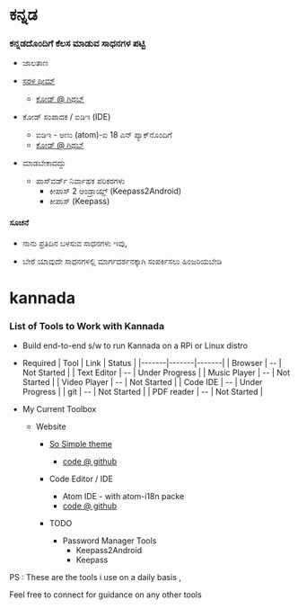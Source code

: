 # ಕನ್ನಡ

### ಕನ್ನಡದೊಂದಿಗೆ ಕೆಲಸ ಮಾಡುವ ಸಾಧನಗಳ ಪಟ್ಟಿ
*  ಜಾಲತಾಣ
  * [ಸರಳ ಥೀಮ್](https://slabs.tech/gaganyatri_kannada/)
     * [ಕೋಡ್ @ ಗಿಥಬ್](https://github.com/mmistakes/so-simple-theme)
* ಕೋಡ್ ಸಂಪಾದಕ / ಐಡಿಇ (IDE)
  *  ಐಡಿಇ - ಅಣು (atom)-ಐ 18 ಎನ್ ಪ್ಯಾಕ್‌ನೊಂದಿಗೆ
    *  [ಕೋಡ್ @ ಗಿಥಬ್](https://github.com/liuderchi/atom-i18n)


* ಮಾಡಬೇಕಾದದ್ದು
   * ಪಾಸ್‌ವರ್ಡ್ ನಿರ್ವಾಹಕ ಪರಿಕರಗಳು
     * ಕೀಪಾಸ್ 2 ಆಂಡ್ರಾಯ್ಡ್ (Keepass2Android)
     * ಕೀಪಾಸ್ (Keepass)


#### ಸೂಚನೆ

* ನಾನು ಪ್ರತಿದಿನ ಬಳಸುವ ಸಾಧನಗಳು ಇವು,

* ಬೇರೆ ಯಾವುದೇ ಸಾಧನಗಳಲ್ಲಿ ಮಾರ್ಗದರ್ಶನಕ್ಕಾಗಿ ಸಂಪರ್ಕಿಸಲು ಹಿಂಜರಿಯಬೇಡಿ

# kannada

### List of Tools to Work with Kannada

* Build end-to-end s/w to run Kannada on a RPi or Linux distro


* Required
| Tool | Link | Status |
|-------|-------|-------|
| Browser | -- | Not Started |
| Text Editor | -- | Under Progress |
| Music Player | -- | Not Started |
| Video Player | -- | Not Started |
| Code IDE | -- | Under Progress  |
| git | -- | Not Started |
| PDF reader | -- | Not Started |


* My Current Toolbox
  * Website
    * [So Simple theme](https://slabs.tech/gaganyatri_kannada/)
      * [code @ github](https://github.com/mmistakes/so-simple-theme)
    * Code Editor / IDE
      * Atom IDE - with atom-i18n packe
      * [code @ github](https://github.com/liuderchi/atom-i18n)

    * TODO
      * Password Manager Tools
        * Keepass2Android
        * Keepass


PS :
These are the tools i use on a daily basis ,

Feel free to connect for guidance on any other tools
